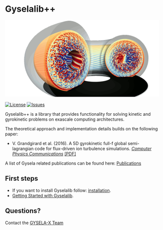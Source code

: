 
# Gyselalib++

![image](docs/images/logo_big.png)

[![License](https://img.shields.io/github/license/gyselax/gyselalibxx?color=blue&logo=open-source-initiative&logoColor=white)](https://github.com/gyselax/gyselalibxx/blob/master/LICENSE)
[![Issues](https://img.shields.io/github/issues/gyselax/gyselalibxx)](https://github.com/gyselax/gyselalibxx/issues)

Gyselalib++ is a library that provides functionality for solving kinetic and gyrokinetic problems on exascale computing architectures.

The theoretical approach and implementation details builds on the following paper:

- V. Grandgirard et al. (2016). A 5D gyrokinetic full-f global semi-lagrangian code for flux-driven ion turbulence simulations. [*Computer Physics Communications*](https://doi.org/10.1016/j.cpc.2016.05.007)
[[PDF]](https://www.sciencedirect.com/science/article/pii/S0010465516301230/pdfft?casa\_token=0aLVJvOU6QQAAAAA:UneLQCHIYkJRk6F42an3hTNCuDZzMYZcppUKK\_nRRXWdMaQYgm6PlyqN08ZGFm8ZXhw2qDy1pQ&md5=fd256637e0ef6f45653879c233b579ff&pid=1-s2.0-S0010465516301230-main.pdf)

A list of Gysela related publications can be found here: [Publications](
https://gyselax.github.io/publication/)

## First steps

- If you want to install Gyselalib follow: [installation](docs/first_steps/install.md).
- [Getting Started with Gyselalib](docs/first_steps/getting_started.md).

## Questions?

Contact the [GYSELA-X Team](https://gyselax.github.io/)

